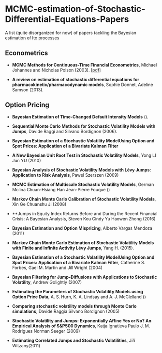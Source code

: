 # MCMC-estimation-of-Stochastic-Differential-Equations-Papers
A list (quite disorganized for now) of papers tackling the Bayesian estimation of Ito processes


## Econometrics

- **MCMC Methods for Continuous-Time Financial Econometrics**, Michael Johannes and Nicholas Polson (2003). [[pdf]](http://citeseerx.ist.psu.edu/viewdoc/download?doi=10.1.1.335.5232&rep=rep1&type=pdf)

- **A review on estimation of stochastic differential equations for pharmacokinetic/pharmacodynamic models**, Sophie Donnet, Adeline Samson
(2013).

## Option Pricing

- **Bayesian Estimation of Time-Changed Default Intensity Models** ().

- **Sequential Monte Carlo Methods for Stochastic Volatility Models with Jumps**, Davide Raggi and Silvano Bordignon (2006).

- **Bayesian Estimation of a Stochastic Volatility ModelUsing Option and Spot Prices: Application of a Bivariate Kalman Filter**

- **A New Bayesian Unit Root Test in Stochastic Volatility Models**, Yong LI Jun YU (2010)

- **Bayesian Analysis of Stochastic Volatility Models with Lévy Jumps: Application to Risk Analysis**, Pawel Szerszen (2009)

- **MCMC Estimation of Multiscale Stochastic Volatility Models**, German Molina Chuan-Hsiang Han Jean-Pierre Fouque ()

- **Markov Chain Monte Carlo Calibration of Stochastic Volatility Models**, Xin Ge  Chuanshu Ji (2008)

- **Jumps in Equity Index Returns Before and During the Recent Financial Crisis: A Bayesian Analysis, Steven Kou Cindy Yu Haowen Zhong (2016)

- **Bayesian Estimation and Option Mispricing**, Alberto Vargas Mendoza (2011)

- **Markov Chain Monte Carlo Estimation of Stochastic Volatility Models with Finite and Infinite Activity Lévy Jumps**, Yang H. (2015).

- **Bayesian Estimation of a Stochastic Volatility ModelUsing Option and Spot Prices: Application of a Bivariate Kalman Filter**, Catherine S. Forbes, Gael M. Martin and Jill Wright (2004) 

- **Bayesian Filtering for Jump-Diffusions with Applications to Stochastic Volatility**, Andrew Golightly (2007)

- **Estimating the Parameters of Stochastic Volatility Models using Option Price Data**, A. S. Hurn, K. A. Lindsay and A. J. McClelland ()

- **Comparing stochastic volatility models through Monte Carlo simulations**, Davide Raggia Silvano Bordignon (2005)

- **Stochastic Volatility and Jumps: Exponentially Affine Yes or No? An Empirical Analysis of S&P500 Dynamics**, Katja Ignatieva Paulo J. M. Rodrigues Norman Seeger (2009)

- **Estimating Correlated Jumps and Stochastic Volatilities**, Jiří Witzany(2011)
